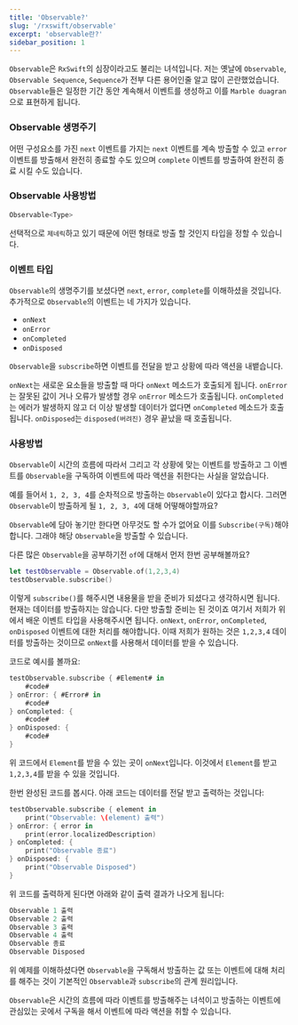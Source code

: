 ```yaml
---
title: 'Observable?'
slug: '/rxswift/observable'
excerpt: 'observable란?'
sidebar_position: 1
---
```


`Observable`은 `RxSwift`의 심장이라고도 불리는 녀석입니다. 저는 옛날에 `Observable`, `Observable Sequence`, `Sequence`가 전부 다른 용어인줄 알고 많이 곤란했었습니다. `Observable`들은 일정한 기간 동안 계속해서 이벤트를 생성하고 이를 `Marble duagran`으로 표현하게 됩니다.

### Observable 생명주기

어떤 구성요소를 가진 `next` 이벤트를 가지는 `next` 이벤트를 계속 방출할 수 있고 `error` 이벤트를 방출해서 완전히 종료할 수도 있으며 `complete` 이벤트를 방출하여 완전히 종료 시킬 수도 있습니다.

### Observable 사용방법

```swift
Observable<Type>
```

선택적으로 `제네릭`하고 있기 때문에 어떤 형태로 방출 할 것인지 타입을 정할 수 있습니다.

### 이벤트 타입

`Observable`의 생명주기를 보셨다면 `next`, `error`, `complete`를 이해하셨을 것입니다. 추가적으로 `Observable`의 이벤트는 네 가지가 있습니다.

- `onNext`
- `onError`
- `onCompleted`
- `onDisposed`

`Observable`을 `subscribe`하면 이벤트를 전달을 받고 상황에 따라 액션을 내뱉습니다.

`onNext`는 새로운 요소들을 방출할 때 마다 `onNext` 메소드가 호출되게 됩니다.
`onError`는 잘못된 값이 거나 오류가 발생할 경우 `onError` 메소드가 호출됩니다.
`onCompleted`는 에러가 발생하지 않고 더 이상 발생할 데이터가 없다면 `onCompleted` 메소드가 호출됩니다.
`onDisposed`는 `disposed(버려진)` 경우 끝났을 때  호출됩니다. 

### 사용방법

`Observable`이 시간의 흐름에 따라서 그리고 각 상황에 맞는 이벤트를 방출하고 그 이벤트를 `Observable`을 구독하여 이벤트에 따라 액션을 취한다는 사실을 알았습니다.

예를 들어서 `1, 2, 3, 4`를 순차적으로 방출하는 `Observable`이 있다고 합시다. 그러면 `Observable`이 방출하게 될 `1, 2, 3, 4`에 대해 어떻해야할까요? 

`Observable`에 담아 놓기만 한다면 아무것도 할 수가 없어요 이를 `Subscribe(구독)`해야합니다. 그래야 해당 `Observable`을 방출할 수 있습니다. 

다른 많은 `Observable`을 공부하기전 `of`에 대해서 먼저 한번 공부해볼까요?

```swift
let testObservable = Observable.of(1,2,3,4)
testObservable.subscribe()
```

이렇게 `subscribe()`를 해주시면 내용물을 받을 준비가 되셨다고 생각하시면 됩니다. 현재는 데이터를 방출하지는 않습니다. 다만 방출할 준비는 된 것이죠 여기서 저희가 위에서 배운 이벤트 타입을 사용해주시면 됩니다. `onNext`, `onError`, `onCompleted`, `onDisposed` 이벤트에 대한 처리를 해야합니다. 이때 저희가 원하는 것은 `1,2,3,4` 데이터를 방출하는 것이므로 `onNext`를 사용해서 데이터를 받을 수 있습니다.

코드로 예시를 볼까요:

```swift
testObservable.subscribe { #Element# in
	#code#
} onError: { #Error# in
	#code#
} onCompleted: {
	#code#
} onDisposed: {
	#code#
}
```

위 코드에서 `Element`를 받을 수 있는 곳이 `onNext`입니다. 이것에서 `Element`를 받고 `1,2,3,4`를 받을 수 있을 것입니다.

한번 완성된 코드를 봅시다. 아래 코드는 데이터를 전달 받고 출력하는 것입니다:

```swift
testObservable.subscribe { element in
    print("Observable: \(element) 출력")
} onError: { error in
    print(error.localizedDescription)
} onCompleted: {
    print("Observable 종료")
} onDisposed: {
    print("Observable Disposed")
}
```

위 코드를 출력하게 된다면 아래와 같이 출력 결과가 나오게 됩니다:

```swift
Observable 1 출력
Observable 2 출력
Observable 3 출력
Observable 4 출력
Observable 종료
Observable Disposed
```

위 예제를 이해하셨다면 `Observable`을 구독해서 방출하는 값 또는 이벤트에 대해 처리를 해주는 것이 기본적인 `Observable`과 `subscribe`의 관계 원리입니다.

`Observable`은 시간의 흐름에 따라 이벤트를 방출해주는 녀석이고 방출하는 이벤트에 관심있는 곳에서 구독을 해서 이벤트에 따라 액션을 취할 수 있습니다.